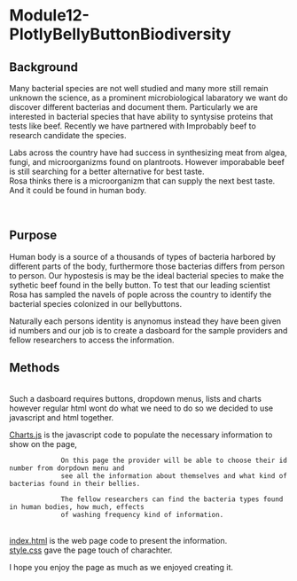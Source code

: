 # Module12-PlotlyBellyButtonBiodiversity
## Background

Many bacterial species are not well studied and many more still remain unknown the science,  as a prominent microbiological labaratory we want do discover different bacterias and document them. Particularly we are interested in bacterial species that have ability to syntysise proteins that tests like beef. Recently we have partnered with Improbably beef to research candidate the species. 
<p> 
Labs across the country have had success in synthesizing meat from algea, fungi, and microorganizms found on plantroots. However imporabable beef is still searching for a better alternative for best taste.
 <br>Rosa thinks there is a microorganizm that can supply the next best taste. And it could be found in human body.
 </P>
 <br>
 
## Purpose 

<p>Human body is a source of a thousands of types of bacteria harbored by different parts of the body, furthermore those bacterias differs from person to person. Our hypostesis is may be the ideal bacterial species to make the sythetic beef found in the belly button. To test that our leading scientist Rosa has sampled the navels of pople across the country to identify the bacterial species colonized in our bellybuttons.</p>

 Naturally each persons identity is anynomus instead they have been given id numbers and our job is to create a dasboard for the sample providers and fellow researchers to access  the information. 
 <br>
 ## Methods
 <br>
 Such a dasboard requires buttons, dropdown menus, lists and charts however regular html wont do what we need to do so we decided to use javascript and html together.
 
 [Charts.js](https://github.com/4renginy/Module12-PlotlyBellyButtonBiodiversity/blob/main/charts.js) is the javascript code to populate the necessary information to show on the page,

                 On this page the provider will be able to choose their id number from dorpdown menu and 
                 see all the information about themselves and what kind of bacterias found in their bellies. 

                 The fellow researchers can find the bacteria types found in human bodies, how much, effects
                 of washing frequency kind of information.

 <br>[index.html](https://github.com/4renginy/Module12-PlotlyBellyButtonBiodiversity/blob/main/index.html) is the web page code to present the information.
 <br>[style.css](https://github.com/4renginy/Module12-PlotlyBellyButtonBiodiversity/blob/main/style.css) gave the page touch of charachter.
 <br>
 
 I hope you enjoy the page as much as we enjoyed creating it.


